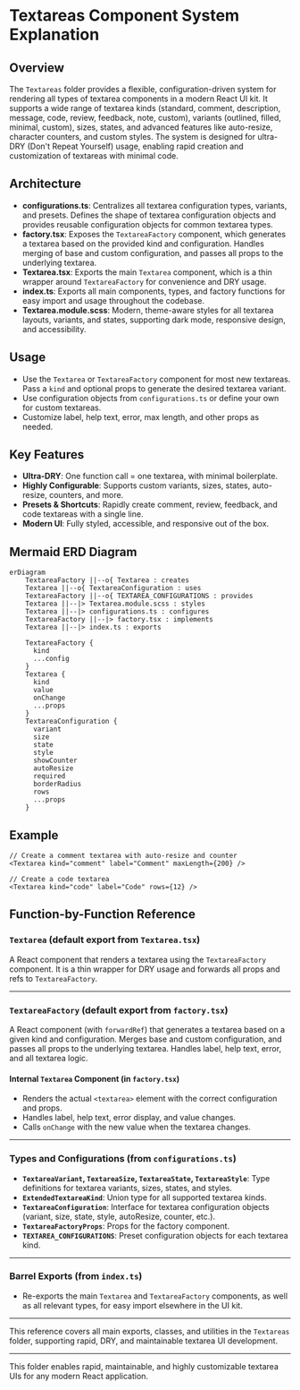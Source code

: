 # Textareas Component System Explanation

## Overview

The `Textareas` folder provides a flexible, configuration-driven system for rendering all types of textarea components in a modern React UI kit. It supports a wide range of textarea kinds (standard, comment, description, message, code, review, feedback, note, custom), variants (outlined, filled, minimal, custom), sizes, states, and advanced features like auto-resize, character counters, and custom styles. The system is designed for ultra-DRY (Don't Repeat Yourself) usage, enabling rapid creation and customization of textareas with minimal code.

## Architecture

- **configurations.ts**: Centralizes all textarea configuration types, variants, and presets. Defines the shape of textarea configuration objects and provides reusable configuration objects for common textarea types.
- **factory.tsx**: Exposes the `TextareaFactory` component, which generates a textarea based on the provided kind and configuration. Handles merging of base and custom configuration, and passes all props to the underlying textarea.
- **Textarea.tsx**: Exports the main `Textarea` component, which is a thin wrapper around `TextareaFactory` for convenience and DRY usage.
- **index.ts**: Exports all main components, types, and factory functions for easy import and usage throughout the codebase.
- **Textarea.module.scss**: Modern, theme-aware styles for all textarea layouts, variants, and states, supporting dark mode, responsive design, and accessibility.

## Usage

- Use the `Textarea` or `TextareaFactory` component for most new textareas. Pass a `kind` and optional props to generate the desired textarea variant.
- Use configuration objects from `configurations.ts` or define your own for custom textareas.
- Customize label, help text, error, max length, and other props as needed.

## Key Features

- **Ultra-DRY**: One function call = one textarea, with minimal boilerplate.
- **Highly Configurable**: Supports custom variants, sizes, states, auto-resize, counters, and more.
- **Presets & Shortcuts**: Rapidly create comment, review, feedback, and code textareas with a single line.
- **Modern UI**: Fully styled, accessible, and responsive out of the box.

## Mermaid ERD Diagram

```mermaid
erDiagram
    TextareaFactory ||--o{ Textarea : creates
    Textarea ||--o{ TextareaConfiguration : uses
    TextareaFactory ||--o{ TEXTAREA_CONFIGURATIONS : provides
    Textarea ||--|> Textarea.module.scss : styles
    Textarea ||--|> configurations.ts : configures
    TextareaFactory ||--|> factory.tsx : implements
    Textarea ||--|> index.ts : exports

    TextareaFactory {
      kind
      ...config
    }
    Textarea {
      kind
      value
      onChange
      ...props
    }
    TextareaConfiguration {
      variant
      size
      state
      style
      showCounter
      autoResize
      required
      borderRadius
      rows
      ...props
    }
```

## Example

```tsx
// Create a comment textarea with auto-resize and counter
<Textarea kind="comment" label="Comment" maxLength={200} />

// Create a code textarea
<Textarea kind="code" label="Code" rows={12} />
```

## Function-by-Function Reference

### `Textarea` (default export from `Textarea.tsx`)

A React component that renders a textarea using the `TextareaFactory` component. It is a thin wrapper for DRY usage and forwards all props and refs to `TextareaFactory`.

---

### `TextareaFactory` (default export from `factory.tsx`)

A React component (with `forwardRef`) that generates a textarea based on a given kind and configuration. Merges base and custom configuration, and passes all props to the underlying textarea. Handles label, help text, error, and all textarea logic.

#### Internal `Textarea` Component (in `factory.tsx`)

- Renders the actual `<textarea>` element with the correct configuration and props.
- Handles label, help text, error display, and value changes.
- Calls `onChange` with the new value when the textarea changes.

---

### Types and Configurations (from `configurations.ts`)

- **`TextareaVariant`, `TextareaSize`, `TextareaState`, `TextareaStyle`**: Type definitions for textarea variants, sizes, states, and styles.
- **`ExtendedTextareaKind`**: Union type for all supported textarea kinds.
- **`TextareaConfiguration`**: Interface for textarea configuration objects (variant, size, state, style, autoResize, counter, etc.).
- **`TextareaFactoryProps`**: Props for the factory component.
- **`TEXTAREA_CONFIGURATIONS`**: Preset configuration objects for each textarea kind.

---

### Barrel Exports (from `index.ts`)

- Re-exports the main `Textarea` and `TextareaFactory` components, as well as all relevant types, for easy import elsewhere in the UI kit.

---

This reference covers all main exports, classes, and utilities in the `Textareas` folder, supporting rapid, DRY, and maintainable textarea UI development.

---

This folder enables rapid, maintainable, and highly customizable textarea UIs for any modern React application.
